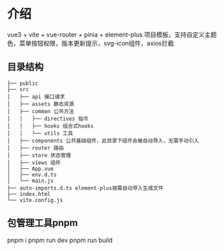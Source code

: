 # 介绍
vue3 + vite + vue-router + pinia + element-plus 项目模板，支持自定义主题色，菜单按钮权限，版本更新提示，svg-icon组件，axios拦截

## 目录结构
```
├── public
├── src
│   ├── api 接口请求
│   ├── assets 静态资源
│   ├── common 公共方法
│   │   ├── directives 指令
│   │   ├── hooks 组合式hooks
│   │   └── utils 工具
│   ├── components 公共基础组件，此目录下组件会被自动导入，无需手动引入
│   ├── router 路由
│   ├── store 状态管理
│   ├── views 组件
│   ├── App.vue
│   ├── env.d.ts
│   └── main.js
├── auto-imports.d.ts element-plus按需自动导入生成文件
├── index.html
└── vite.config.js
```

## 包管理工具pnpm
pnpm i
pnpm run dev
pnpm run build